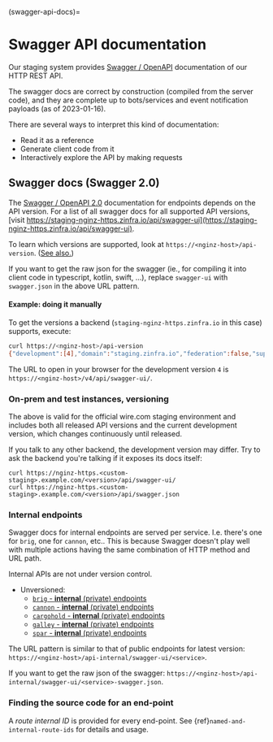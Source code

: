 (swagger-api-docs)=

# Swagger API documentation

Our staging system provides [Swagger /
OpenAPI](https://swagger.io/resources/open-api/) documentation of our HTTP REST
API.

The swagger docs are correct by construction (compiled from the server
code), and they are complete up to bots/services and event notification
payloads (as of 2023-01-16).

There are several ways to interpret this kind of documentation:

- Read it as a reference
- Generate client code from it
- Interactively explore the API by making requests

## Swagger docs (Swagger 2.0)

The [Swagger / OpenAPI 2.0](https://swagger.io/specification/v2/)
documentation for endpoints depends on the API version.  For a list of
all swagger docs for all supported API versions, [visit
https://staging-nginz-https.zinfra.io/api/swagger-ui](https://staging-nginz-https.zinfra.io/api/swagger-ui).

To learn which versions are supported, look at
`https://<nginz-host>/api-version`.  ([See
also.](../../developer/developer/api-versioning.md))

If you want to get the raw json for the swagger (ie., for compiling it
into client code in typescript, kotlin, swift, ...), replace
`swagger-ui` with `swagger.json` in the above URL pattern.

#### Example: doing it manually

To get the versions a backend (`staging-nginz-https.zinfra.io` in this case)
supports, execute:

```sh
curl https://<nginz-host>/api-version
{"development":[4],"domain":"staging.zinfra.io","federation":false,"supported":[0,1,2]}
```

The URL to open in your browser for the development version `4` is
`https://<nginz-host>/v4/api/swagger-ui/`.

### On-prem and test instances, versioning

The above is valid for the official wire.com staging environment and
includes both all released API versions and the current development
version, which changes continuously until released.

If you talk to any other backend, the development version may differ.
Try to ask the backend you're talking if it exposes its docs itself:

```
curl https://nginz-https.<custom-staging>.example.com/<version>/api/swagger-ui/
curl https://nginz-https.<custom-staging>.example.com/<version>/api/swagger.json
```

### Internal endpoints

Swagger docs for internal endpoints are served per service. I.e. there's one for
`brig`, one for `cannon`, etc.. This is because Swagger doesn't play well with
multiple actions having the same combination of HTTP method and URL path.

Internal APIs are not under version control.

- Unversioned:
    - [`brig` - **internal** (private)
    endpoints](https://staging-nginz-https.zinfra.io/api-internal/swagger-ui/brig)
    - [`cannon` - **internal** (private)
    endpoints](https://staging-nginz-https.zinfra.io/api-internal/swagger-ui/cannon)
    - [`cargohold` - **internal** (private)
    endpoints](https://staging-nginz-https.zinfra.io/api-internal/swagger-ui/cargohold)
    - [`galley` - **internal** (private)
    endpoints](https://staging-nginz-https.zinfra.io/api-internal/swagger-ui/galley)
    - [`spar` - **internal** (private)
    endpoints](https://staging-nginz-https.zinfra.io/api-internal/swagger-ui/spar)

The URL pattern is similar to that of public endpoints for latest version:
`https://<nginz-host>/api-internal/swagger-ui/<service>`.

If you want to get the raw json of the swagger:
`https://<nginz-host>/api-internal/swagger-ui/<service>-swagger.json`.

### Finding the source code for an end-point

A *route internal ID* is provided for every end-point.  See
{ref}`named-and-internal-route-ids` for details and usage.
